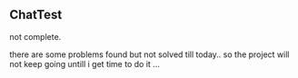 ## ChatTest

not complete.

there are some problems found but not solved till today.. so the project will not keep going untill i get time to do it ...

